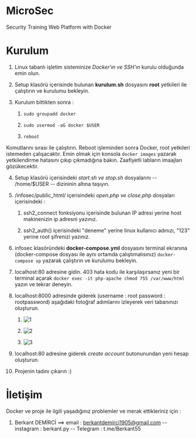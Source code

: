 # MicroSec
Security Training Web Platform with Docker

# Kurulum

  1. Linux tabanlı işletim sisteminize *Docker'ın ve SSH'ın* kurulu olduğunda emin olun.
  
  2. Setup klasörü içerisinde bulunan **kurulum.sh** dosyasını **root** yetkileri ile çalıştırın ve kurulumu bekleyin.
  
  3. Kurulum bittikten sonra :
        1.  `sudo groupadd docker`
        
        2.  `sudo usermod -aG docker $USER`
        
        3.  `reboot`
  
  Komutlarını sırası ile çalıştırın. Reboot işleminden sonra Docker, root yetkileri istemeden çalışacaktır.
  Emin olmak için konsola `docker images` yazarak yetkilendirme hatasını çıkıp çıkmadığına bakın. Zaafiyetli labların imaajları gözükecektir.
  
  4. Setup klasörü içerisindeki *start.sh ve stop.sh* dosyalarını -- /home/$USER -- dizininin altına taşıyın.
  
  5. /infosec/public_html/ içerisindeki *open.php ve close.php* dosyaları içerisindeki :
        
        1. ssh2_connect fonksiyonu içerisinde bulunan IP adresi yerine host makinenizin ip adresni yazınız.
       
       2. ssh2_auth() içerisindeki "deneme" yerine linux kullanıcı adınızı, "123" yerine root şifrenizi yazınız.
    
  6. infosec klasöründeki **docker-compose.yml** dosyasını terminal ekranına (docker-compose dosyası ile aynı ortamda çalıştımalısınız) `docker-compose up` yazarak çalıştırın ve kurulumu bekleyin.

  7. localhost:80 adresine gidin. 403 hata kodu ile karşılaşırsanız yeni bir terminal açarak `docker exec -it php-apache chmod 755 /var/www/html` yazın ve tekrar deneyin.
  
  8. localhost:8000 adresinde giderek (username : root  password : rootpassword) aşağıdaki fotoğraf adımlarını izleyerek veri tabanınızı oluşturun. 
  
        1. ![1](https://user-images.githubusercontent.com/58151582/130284725-4153c120-3210-4eee-bc63-a3cee73c9675.png)
    
        2. ![2](https://user-images.githubusercontent.com/58151582/130284747-5c6e5e3d-bbed-4f3d-94ca-82fbac789092.png)
 
        3. ![3](https://user-images.githubusercontent.com/58151582/130284787-932e788e-ea6f-482f-b519-0bbb1392873e.png)
  
  9. localhost:80 adresine giderek *create account* butonunundan yeni hesap oluşturun.
  
  10. Projenin tadını çıkarın :)

# İletişim

Docker ve proje ile ilgili yaşadığınız problemler ve merak ettikleriniz için :
  1. Berkant DEMİRCİ    ==>     email : berkantdemirci1905@gmail.com   --   instagram : berkant.py    --    Telegram : t.me/Berkant55
